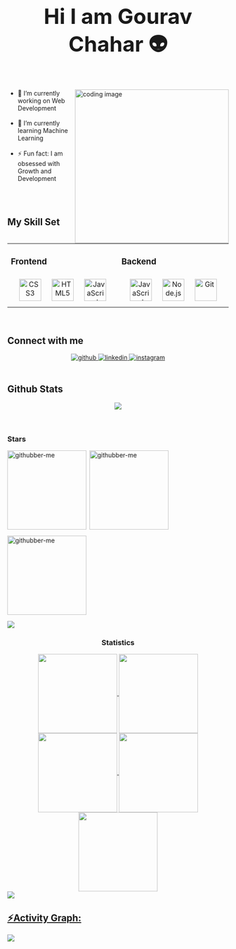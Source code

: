 <div align="center">

</div>  
  

### <div align="center"><font size=20px>Hi I am Gourav Chahar  :alien: </font></div> <br><br>
<img src="https://raw.githubusercontent.com/TheDudeThatCode/TheDudeThatCode/master/Assets/Developer.gif" alt="coding image" align="right" width="350">
  

- 🔭 I’m currently working on Web Development<br><br>
- 🌱 I’m currently learning Machine Learning<br><br>
- ⚡ Fun fact: I am obsessed with Growth and Development<br><br>
  

<br>  


## My Skill Set  
<table><tr width="50%"><td " width="33%">


### Frontend  
<div align="center" width="50%">    
<a href="https://www.w3schools.com/css/" target="_blank"><img style="margin: 10px" src="https://profilinator.rishav.dev/skills-assets/css3-original-wordmark.svg" alt="CSS3" height="50" /></a>  
<a href="https://en.wikipedia.org/wiki/HTML5" target="_blank"><img style="margin: 10px" src="https://profilinator.rishav.dev/skills-assets/html5-original-wordmark.svg" alt="HTML5" height="50" /></a>  
<a href="https://www.javascript.com/" target="_blank"><img style="margin: 10px" src="https://profilinator.rishav.dev/skills-assets/javascript-original.svg" alt="JavaScript" height="50" /></a>    
</div>

</td><td valign="top" width="33%">



### Backend  
<div align="center" width="50%">   
<a href="https://www.javascript.com/" target="_blank"><img style="margin: 10px" src="https://profilinator.rishav.dev/skills-assets/javascript-original.svg" alt="JavaScript" height="50" /></a>   
<a href="https://nodejs.org/" target="_blank"><img style="margin: 10px" src="https://profilinator.rishav.dev/skills-assets/nodejs-original-wordmark.svg" alt="Node.js" height="50" /></a>  
<a href="https://github.com/" target="_blank"><img style="margin: 10px" src="https://profilinator.rishav.dev/skills-assets/git-scm-icon.svg" alt="Git" height="50" /></a>  
</div>

</td></tr></table>  

<br/>  


## Connect with me  
<div align="center">
<a href="https://github.com/gouravchahar13" target="_blank">
<img src=https://img.shields.io/badge/github-%2324292e.svg?&style=for-the-badge&logo=github&logoColor=white alt=github style="margin-bottom: 5px;" />
</a>
<a href="https://linkedin.com/in/gourav-chahar-6b0a65259" target="_blank">
<img src=https://img.shields.io/badge/linkedin-%231E77B5.svg?&style=for-the-badge&logo=linkedin&logoColor=white alt=linkedin style="margin-bottom: 5px;" />
</a>
<a href="https://instagram.com/chahargourav13" target="_blank">
<img src=https://img.shields.io/badge/instagram-%23000000.svg?&style=for-the-badge&logo=instagram&logoColor=white alt=instagram style="margin-bottom: 5px;" />
</a>
</div>  
  

<br/>  


## Github Stats  
<div align="center"><img src="https://github-readme-streak-stats.herokuapp.com/?user=gouravchahar13&theme=vue-dark&hide_border=true" align="center" /></div>  
<br/>

<br/>  

<h3 align="left">Stars</h3>
<img align="left" height="180em" src="https://github-readme-stats.vercel.app/api/top-langs/?username=gouravchahar13&layout=compact&theme=gotham" alt=githubber-me />

<p>&nbsp;<img align="center" height="180em" src="https://github-readme-stats.vercel.app/api?username=gouravchahar13&show_icons=true&locale=en&theme=gotham" alt="githubber-me" /></p>

<p><img align="center" height="180em" src="https://github-readme-streak-stats.herokuapp.com/?user=gouravchahar13&theme=gotham" alt="githubber-me" /></p>

<img src="https://user-images.githubusercontent.com/73097560/115834477-dbab4500-a447-11eb-908a-139a6edaec5c.gif"><h3 align="center">Statistics</h3>
<div align="center">
<a href="https://github.com/gouravchahar13">
<img align="center" src="http://github-profile-summary-cards.vercel.app/api/cards/stats?username=gouravchahar13&theme=panda" height="180em" />
<img align="center" src="http://github-profile-summary-cards.vercel.app/api/cards/most-commit-language?username=gouravchahar13&theme=panda" height="180em" />
<img align="center" src="http://github-profile-summary-cards.vercel.app/api/cards/repos-per-language?username=gouravchahar13&theme=panda" height="180em" />
<img align="center" src="http://github-profile-summary-cards.vercel.app/api/cards/productive-time?username=gouravchahar13&theme=panda" height="180em" />
<img align="center" src="http://github-profile-summary-cards.vercel.app/api/cards/profile-details?username=gouravchahar13&theme=panda" height="180em" />
</div>
<img src="https://user-images.githubusercontent.com/73097560/115834477-dbab4500-a447-11eb-908a-139a6edaec5c.gif"><h2 align="left">⚡Activity Graph:</h2>
<img align="center" src="https://github-readme-activity-graph.vercel.app/graph?username=gouravchahar13&theme=gotham"/>
